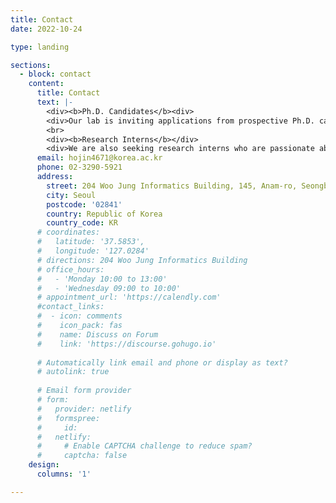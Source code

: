 ```yaml
---
title: Contact
date: 2022-10-24

type: landing

sections:
  - block: contact
    content:
      title: Contact
      text: |-
        <div><b>Ph.D. Candidates</b><div>
        <div>Our lab is inviting applications from prospective Ph.D. candidates, especially those with an enthusiasm for exploring human visual perception and cognition, and a background or keen interest in machine/deep learning. Selected candidates will have the unique chance to engage in deep neural network modeling, neuroimaging data analysis, and the design of a variety of psychological experiments. If you are interested in joining our team, please email your CV, a research statement, and what you aim to achieve during your time with us.</div>
        <br>
        <div><b>Research Interns</b></div>
        <div>We are also seeking research interns who are passionate about exploring the intersections of human and machine vision. This internship provides a unique opportunity not just for exploration in this interdisciplinary domain but also for offering a window into the Ph.D. journey with our team, providing students with a meaningful preview. If interested, please send an email with your CV and a summary of your research interests.</div>
      email: hojin4671@korea.ac.kr
      phone: 02-3290-5921
      address:
        street: 204 Woo Jung Informatics Building, 145, Anam-ro, Seongbuk-gu 
        city: Seoul
        postcode: '02841'
        country: Republic of Korea
        country_code: KR
      # coordinates:
      #   latitude: '37.5853', 
      #   longitude: '127.0284'
      # directions: 204 Woo Jung Informatics Building
      # office_hours:
      #   - 'Monday 10:00 to 13:00'
      #   - 'Wednesday 09:00 to 10:00'
      # appointment_url: 'https://calendly.com'
      #contact_links:
      #  - icon: comments
      #    icon_pack: fas
      #    name: Discuss on Forum
      #    link: 'https://discourse.gohugo.io'
    
      # Automatically link email and phone or display as text?
      # autolink: true
    
      # Email form provider
      # form:
      #   provider: netlify
      #   formspree:
      #     id:
      #   netlify:
      #     # Enable CAPTCHA challenge to reduce spam?
      #     captcha: false
    design:
      columns: '1'

---
```

